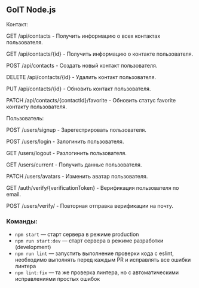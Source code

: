 ## GoIT Node.js

Контакт:

GET /api/contacts - Получить информацию о всех контактах пользователя.

GET /api/contacts/{id} - Получить информацию о контакте пользователя.

POST /api/contacts - Создать новый контакт пользователя.

DELETE /api/contacts/{id} - Удалить контакт пользователя.

PUT /api/contacts/{id} - Обновить контакт пользователя.

PATCH /api/contacts/{contactId}/favorite - Обновить статус favorite контакту пользователя.

Пользователь:

POST /users/signup - Зарегестрировать пользователя.

POST /users/login - Залогинить пользователя.

GET /users/logout - Разлогинить пользователя.

GET /users/current - Получить данные пользователя.

PATCH /users/avatars - Изменить аватар пользователя.

GET /auth/verify/{verificationToken} - Верификация пользователя по email.

POST /users/verify/ - Повторная отправка верификации на почту.

### Команды:

- `npm start` &mdash; старт сервера в режиме production
- `npm run start:dev` &mdash; старт сервера в режиме разработки (development)
- `npm run lint` &mdash; запустить выполнение проверки кода с eslint, необходимо выполнять перед каждым PR и исправлять все ошибки линтера
- `npm lint:fix` &mdash; та же проверка линтера, но с автоматическими исправлениями простых ошибок
